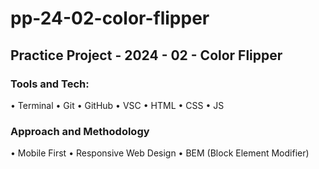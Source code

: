 # pp-24-02-color-flipper

## Practice Project - 2024 - 02 - Color Flipper

### Tools and Tech:

• Terminal • Git • GitHub • VSC • HTML • CSS • JS

### Approach and Methodology

• Mobile First • Responsive Web Design • BEM (Block Element Modifier)

